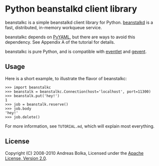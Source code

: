 Python beanstalkd client library
====================

beanstalkc is a simple beanstalkd client library for
Python. [beanstalkd](http://kr.github.com/beanstalkd/) is a fast, distributed,
in-memory workqueue service.

beanstalkc depends on [PyYAML](http://pyyaml.org/), but there are ways
to avoid this dependency.  See Appendix A of the tutorial for details.

beanstalkc is pure Python, and is compatible with
[eventlet](http://eventlet.net/) and [gevent](http://www.gevent.org/).

Usage
-----

Here is a short example, to illustrate the flavor of beanstalkc:

    >>> import beanstalkc
    >>> beanstalk = beanstalkc.Connection(host='localhost', port=11300)
    >>> beanstalk.put('hey!')
    1
    >>> job = beanstalk.reserve()
    >>> job.body
    'hey!'
    >>> job.delete()

For more information, see `TUTORIAL.md`, which will explain most everything.

License
------

Copyright (C) 2008-2010 Andreas Bolka, Licensed under the [Apache License,
Version 2.0](http://www.apache.org/licenses/LICENSE-2.0).
